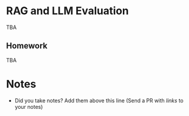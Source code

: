 # RAG and LLM Evaluation  

TBA

## Homework

TBA

# Notes

* Did you take notes? Add them above this line (Send a PR with *links* to your notes)
